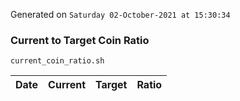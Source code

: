 Generated on `Saturday 02-October-2021 at 15:30:34`

### Current to Target Coin Ratio
`current_coin_ratio.sh`

Date|Current|Target|Ratio
---|---|---|---
